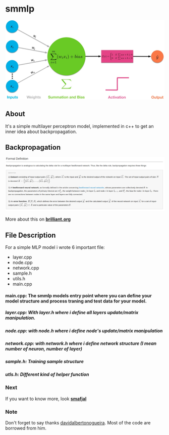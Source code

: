 # smmlp
![smmlp](img/nn.jpeg)

## About
It's a simple multilayer perceptron model, implemented in c++ to get an inner idea about backpropagation.


## Backpropagation

![backpropagation](img/backpropagation.png)

More about this on [**brilliant.org**](https://brilliant.org/wiki/backpropagation/)


## File Description

For a simple MLP model i wrote 6 important file:
- layer.cpp
- node.cpp
- network.cpp
- sample.h
- utils.h
- main.cpp

#### main.cpp: The smmlp models entry point where you can define your model structure and process traning and test data for your model.

##### layer.cpp: With layer.h where i define all layers update/matrix manipulation.
##### node.cpp: with node.h where i define node's update/matrix manipulation
##### network.cpp: with network.h where i define network structure (I mean number of neuron, number of layer)
##### sample.h: Training sample structure
##### utls.h: Different kind of helper function



### Next
If you want to know more, look [**smafjal**](https://smafjal.github.io/)

### Note
Don't forget to say thanks [davidalbertonogueira](https://github.com/davidalbertonogueira). Most of the code are borrowed from him.
